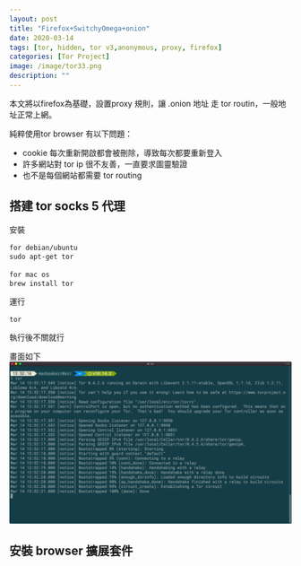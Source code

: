 ```yaml
---
layout: post
title: "Firefox+SwitchyOmega+onion"
date: 2020-03-14
tags: [tor, hidden, tor v3,anonymous, proxy, firefox]
categories: [Tor Project]
image: /image/tor33.png
description: ""
---
```


本文將以firefox為基礎，設置proxy 規則，讓 .onion 地址 走 tor routin，一般地址正常上網。

純粹使用tor browser 有以下問題：
* cookie 每次重新開啟都會被刪除，導致每次都要重新登入
* 許多網站對 tor ip 很不友善，一直要求圖靈驗證
* 也不是每個網站都需要 tor routing

## 搭建 tor socks 5 代理
安裝
```
for debian/ubuntu
sudo apt-get tor

for mac os
brew install tor
```

運行
```
tor
```
執行後不關就行

畫面如下
![](/image/tor34.png)

## 安裝 browser 擴展套件
